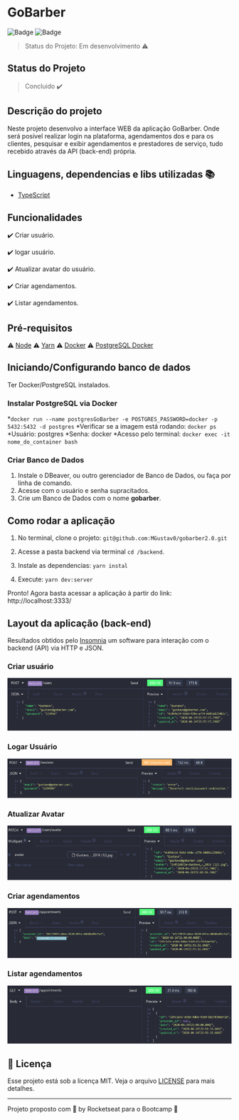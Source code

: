 # GoBarber

![Badge](https://img.shields.io/badge/node-%3E%3D%2012.18.2-brightgreen) ![Badge](https://img.shields.io/badge/types-Flow%20%7C%20TypeScript-blue)

> Status do Projeto: Em desenvolvimento :warning:
<!-- > Status do Projeto: Em desenvolvimento :warning: -->

## Status do Projeto

> Concluido :heavy_check_mark:

## Descrição do projeto

Neste projeto desenvolvo a interface WEB da aplicação GoBarber. Onde será posível realizar login na plataforma, agendamentos dos e para os clientes, pesquisar e exibir agendamentos e prestadores de serviço, tudo recebido através da API (back-end) própria.

## Linguagens, dependencias e libs utilizadas :books:

- [TypeScript](https://www.typescriptlang.org/)

## Funcionalidades

:heavy_check_mark: Criar usuário.

:heavy_check_mark: logar usuário.

:heavy_check_mark: Atualizar avatar do usuário.

:heavy_check_mark: Criar agendamentos.

:heavy_check_mark: Listar agendamentos.

## Pré-requisitos

:warning: [Node](https://nodejs.org/en/download/)
:warning: [Yarn](https://yarnpkg.com/getting-started/install)
:warning: [Docker](https://www.docker.com/products/docker-desktop)
:warning: [PostgreSQL Docker](https://hub.docker.com/_/postgres)

## Iniciando/Configurando banco de dados

Ter Docker/PostgreSQL instalados.

### Instalar PostgreSQL via Docker

*`docker run --name postgresGoBarber -e POSTGRES_PASSWORD=docker -p 5432:5432 -d postgres`
*Verificar se a imagem está rodando: `docker ps`
*Usuário: postgres
*Senha: docker
*Acesso pelo terminal: `docker exec -it nome_do_container bash`

### Criar Banco de Dados

1. Instale o DBeaver, ou outro gerenciador de Banco de Dados, ou faça por linha de comando.
2. Acesse com o usuário e senha supracitados.
3. Crie um Banco de Dados com o nome __gobarber__.

## Como rodar a aplicação

1. No terminal, clone o projeto: `git@github.com:MGustav0/gobarber2.0.git`

2. Acesse a pasta backend via terminal `cd /backend`.

3. Instale as dependencias: `yarn instal`

4. Execute: `yarn dev:server`

Pronto! Agora basta acessar a aplicação à partir do link: http://localhost:3333/

## Layout da aplicação (back-end)

Resultados obtidos pelo [Insomnia](https://insomnia.rest/download/) um software para interação com o backend (API) via HTTP e JSON.

### Criar usuário

<img src="https://github.com/MGustav0/gobarber2.0/blob/master/extras/screenshots/backend/01_-_create_user.png" max-width="800" max-heigth="600" />

### Logar Usuário

<img src="https://github.com/MGustav0/gobarber2.0/blob/master/extras/screenshots/backend/02_-_user_login.png" max-width="800" max-heigth="600" />

### Atualizar Avatar

<img src="https://github.com/MGustav0/gobarber2.0/blob/master/extras/screenshots/backend/03_-_avatar_update.png" max-width="800" max-heigth="600" />

### Criar agendamentos

<img src="https://github.com/MGustav0/gobarber2.0/blob/master/extras/screenshots/backend/04_-_create_appointment.png" max-width="800" max-heigth="600" />

### Listar agendamentos

<img src="https://github.com/MGustav0/gobarber2.0/blob/master/extras/screenshots/backend/05_-_list_appointment.png" max-width="800" max-heigth="600" />

## :memo: Licença

Esse projeto está sob a licença MIT. Veja o arquivo [LICENSE](LICENSE) para mais detalhes.

---

Projeto proposto com 💜 by Rocketseat para o Bootcamp :wave:
